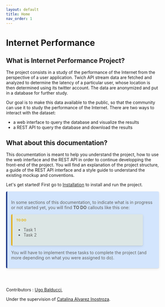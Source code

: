 ```yaml
---
layout: default
title: Home
nav_order: 1
---
```


<style>
    blockquote {
        margin: 10px 0;
        margin-block-start: 0;
        margin-inline-start: 0;
        padding-left: 15px;
        border-left: 3px solid #eeebee;
        display: block;
        margin-block-end: 1em;
        margin-inline-end: 40px;
    }
    
    
    p.warning, blockquote.warning {
        background: rgba(247, 126, 126, 0.2);
        border-left: 4px solid #dd2e2e;
        border-radius: 4px;
        box-shadow: 0 1px 2px rgba(0, 0, 0, 0.12), 0 3px 10px rgba(0, 0, 0, 0.08);
        padding: 0.8rem;
    }

    blockquote.warning, blockquote.important, blockquote.note-title {
        margin-left: 0;
        margin-right: 0;
    }

    p.note, blockquote.note {
        background: rgba(114, 83, 237, 0.2);
        border-left: 4px solid #381885;
        border-radius: 4px;
        box-shadow: 0 1px 2px rgba(0, 0, 0, 0.12), 0 3px 10px rgba(0, 0, 0, 0.08);
        padding: 0.8rem;
    }

    p.highlight, blockquote.highlight {
        background: rgba(255, 235, 130, 0.2);
        border-left: 4px solid #e7af06;
        border-radius: 4px;
        box-shadow: 0 1px 2px rgba(0, 0, 0, 0.12), 0 3px 10px rgba(0, 0, 0, 0.08);
        padding: 0.8rem;
    }

    p.important, blockquote.important {
        background: rgba(44, 132, 250, 0.2);
        border-left: 4px solid #183385;
        border-radius: 4px;
        box-shadow: 0 1px 2px rgba(0, 0, 0, 0.12), 0 3px 10px rgba(0, 0, 0, 0.08);
        padding: 0.8rem;
    }

    p.highlight-title, blockquote.highlight-title {
        background: rgba(255, 235, 130, 0.2);
        border-left: 4px solid #e7af06;
        border-radius: 4px;
        box-shadow: 0 1px 2px rgba(0, 0, 0, 0.12), 0 3px 10px rgba(0, 0, 0, 0.08);
        padding: 0.8rem;
    }

    p.highlight-title > p:first-child, blockquote.highlight-title > p:first-child {
        margin-top: 0;
        margin-bottom: 0;
        color: #e7af06;
        display: block;
        font-weight: bold;
        text-transform: uppercase;
        font-size: 0.75em;
        padding-bottom: 0.125rem;
    }
</style>

# **Internet Performance**

## **What is Internet Performance Project?**
The project consists in a study of the performance of the Internet from the perspective of a user application. Twich API stream data are fetched and analyzed to determine the latency of a particular user, whose location is then determined using its twitter account. The data are anonymized and put in a database for further study.

Our goal is to make this data available to the public, so that the community can use it to study the performance of the Internet. There are two ways to interact with the dataset:
- a web interface to query the database and visualize the results
- a REST API to query the database and download the results

## What about this documentation?

This documentation is meant to help you understand the project, how to use the web interface and the REST API in order to continue developping the front-end of the project. You will find an explanation of the project structure, a guide of the REST API interface and a style guide to understand the existing mockup and conventions.

Let's get started! First go to [Installation](Installation.md) to install and run the project.


<blockquote class="important"><p>
In some sections of this documentation, to indicate what is in progress or not started yet, you will find <strong>TO DO</strong> callouts like this one:
<blockquote class="highlight-title">
<p>TO DO</p>
<ul>
    <li>Task 1</li>
    <li>Task 2</li>
</ul></blockquote>
You will have to implement these tasks to complete the project (and more depending on what you were assigned to do).
</p></blockquote>


<br>
<br>

Contributors : [Ugo Balducci](mailto:ugo.balducci@epfl.ch),

Under the supervision of [Catalina Alvarez Inostroza](mailto:catalina.alvarezinostroza@epfl.ch).